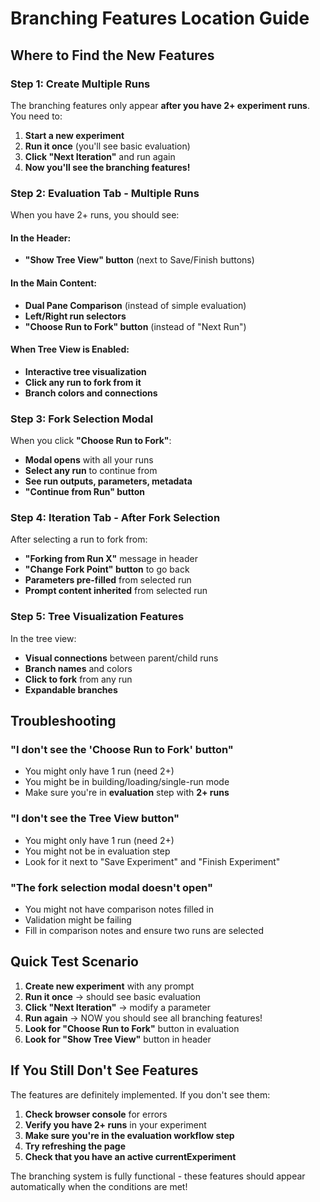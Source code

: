 # Branching Features Location Guide

## Where to Find the New Features

### Step 1: Create Multiple Runs
The branching features only appear **after you have 2+ experiment runs**. You need to:

1. **Start a new experiment**
2. **Run it once** (you'll see basic evaluation)
3. **Click "Next Iteration"** and run again
4. **Now you'll see the branching features!**

### Step 2: Evaluation Tab - Multiple Runs

When you have 2+ runs, you should see:

#### In the Header:
- **"Show Tree View" button** (next to Save/Finish buttons)

#### In the Main Content:
- **Dual Pane Comparison** (instead of simple evaluation)
- **Left/Right run selectors**
- **"Choose Run to Fork" button** (instead of "Next Run")

#### When Tree View is Enabled:
- **Interactive tree visualization**
- **Click any run to fork from it**
- **Branch colors and connections**

### Step 3: Fork Selection Modal

When you click **"Choose Run to Fork"**:
- **Modal opens** with all your runs
- **Select any run** to continue from
- **See run outputs, parameters, metadata**
- **"Continue from Run" button**

### Step 4: Iteration Tab - After Fork Selection

After selecting a run to fork from:
- **"Forking from Run X"** message in header
- **"Change Fork Point" button** to go back
- **Parameters pre-filled** from selected run
- **Prompt content inherited** from selected run

### Step 5: Tree Visualization Features

In the tree view:
- **Visual connections** between parent/child runs
- **Branch names** and colors
- **Click to fork** from any run
- **Expandable branches**

## Troubleshooting

### "I don't see the 'Choose Run to Fork' button"
- You might only have 1 run (need 2+)
- You might be in building/loading/single-run mode
- Make sure you're in **evaluation** step with **2+ runs**

### "I don't see the Tree View button"
- You might only have 1 run (need 2+)
- You might not be in evaluation step
- Look for it next to "Save Experiment" and "Finish Experiment"

### "The fork selection modal doesn't open"
- You might not have comparison notes filled in
- Validation might be failing
- Fill in comparison notes and ensure two runs are selected

## Quick Test Scenario

1. **Create new experiment** with any prompt
2. **Run it once** → should see basic evaluation
3. **Click "Next Iteration"** → modify a parameter
4. **Run again** → NOW you should see all branching features!
5. **Look for "Choose Run to Fork"** button in evaluation
6. **Look for "Show Tree View"** button in header

## If You Still Don't See Features

The features are definitely implemented. If you don't see them:
1. **Check browser console** for errors
2. **Verify you have 2+ runs** in your experiment
3. **Make sure you're in the evaluation workflow step**
4. **Try refreshing the page**
5. **Check that you have an active currentExperiment**

The branching system is fully functional - these features should appear automatically when the conditions are met!